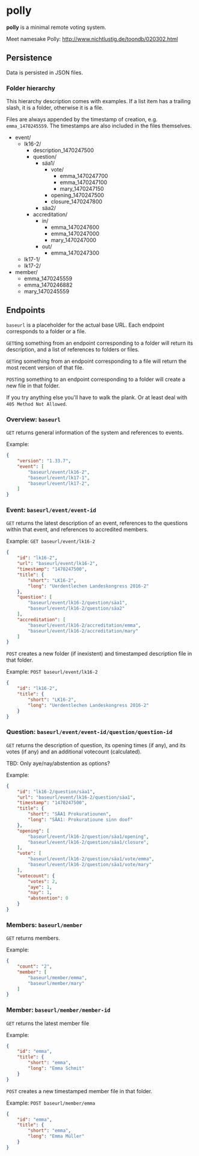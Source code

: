 # polly

**polly** is a minimal remote voting system.

Meet namesake Polly: http://www.nichtlustig.de/toondb/020302.html

## Persistence

Data is persisted in JSON files.

### Folder hierarchy

This hierarchy description comes with examples. If a list item has a trailing slash, it is a folder, otherwise it is a file.

Files are always appended by the timestamp of creation, e.g. `emma_1470245559`. The timestamps are also included in the files themselves.

  - event/
    - lk16-2/
      - description_1470247500
      - question/ 
        - säa1/
          - vote/
            - emma_1470247700
            - emma_1470247100
            - mary_1470247150
          - opening_1470247500
          - closure_1470247800
        - säa2/
      - accreditation/
        - in/
          - emma_1470247600
          - emma_1470247000
          - mary_1470247000
        - out/
          - emma_1470247300
    - lk17-1/
    - lk17-2/
  - member/
    - emma_1470245559
    - emma_1470246882
    - mary_1470245559

## Endpoints

`baseurl` is a placeholder for the actual base URL. Each endpoint corresponds to a folder or a file.

`GET`ting something from an endpoint corresponding to a folder will return its description, and a list of references to folders or files.

`GET`ing something from an endpoint corresponding to a file will return the most recent version of that file.

`POST`ing something to an endpoint corresponding to a folder will create a new file in that folder.

If you try anything else you'll have to walk the plank. Or at least deal with ``405 Method Not Allowed``.

### Overview: `baseurl`

`GET` returns general information of the system and references to events.

Example:
```json
{
    "version": "1.33.7",
    "event": [
        "baseurl/event/lk16-2",
        "baseurl/event/lk17-1",
        "baseurl/event/lk17-2",
    ]
}
```

### Event: `baseurl/event/event-id`

`GET` returns the latest description of an event, references to the questions within that event, and references to accredited members.

Example:
`GET baseurl/event/lk16-2`
```json
{
    "id": "lk16-2",
    "url": "baseurl/event/lk16-2",
    "timestamp": "1470247500",
    "title": {
        "short": "LK16-2",
        "long": "Uerdentlechen Landeskongress 2016-2"
    },
    "question": [
        "baseurl/event/lk16-2/question/säa1",
        "baseurl/event/lk16-2/question/säa2"
    ],
    "accreditation": [
        "baseurl/event/lk16-2/accreditation/emma",
        "baseurl/event/lk16-2/accreditation/mary"
    ]
}
```

`POST` creates a new folder (if inexistent) and timestamped description file in that folder.

Example:
`POST baseurl/event/lk16-2`
```json
{
    "id": "lk16-2",
    "title": {
        "short": "LK16-2",
        "long": "Uerdentlechen Landeskongress 2016-2"
    }
}
```

### Question: `baseurl/event/event-id/question/question-id`

`GET` returns the description of question, its opening times (if any), and its votes (if any) and an additional votecount (calculated).

TBD: Only aye/nay/abstention as options?

Example:
```json
{
    "id": "lk16-2/question/säa1",
    "url": "baseurl/event/lk16-2/question/säa1",
    "timestamp": "1470247500",
    "title": {
        "short": "SÄA1 Prokuratiounen",
        "long": "SÄA1: Prokuratioune sinn doof"
    },
    "opening": [
        "baseurl/event/lk16-2/question/säa1/opening",
        "baseurl/event/lk16-2/question/säa1/closure",
    ],
    "vote": [
        "baseurl/event/lk16-2/question/säa1/vote/emma",
        "baseurl/event/lk16-2/question/säa1/vote/mary"
    ],
    "votecount": {
        "votes": 2,
        "aye": 1,
        "nay": 1,
        "abstention": 0
    }
}
```

### Members: `baseurl/member`

`GET` returns members.

Example:
```json
{
    "count": "2",
    "member": [
        "baseurl/member/emma",
        "baseurl/member/mary"
    ]
}
```

### Member: `baseurl/member/member-id`

`GET` returns the latest member file

Example:
```json
{
    "id": "emma",
    "title": {
        "short": "emma",
        "long": "Emma Schmit"
    }
}
```

`POST` creates a new timestamped member file in that folder.

Example:
`POST baseurl/member/emma`
```json
{
    "id": "emma",
    "title": {
        "short": "emma",
        "long": "Emma Müller"
    }
}
```